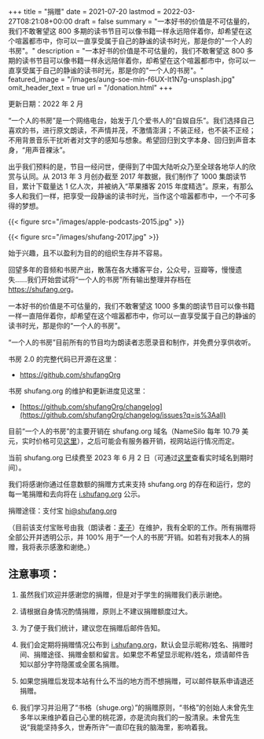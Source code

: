 +++
title = "捐赠"
date = 2021-07-20
lastmod = 2022-03-27T08:21:08+00:00
draft = false
summary = "一本好书的价值是不可估量的，我们不敢奢望这 800 多期的读书节目可以像书籍一样永远陪伴着你，却希望在这个喧嚣都市中，你可以一直享受属于自己的静谧的读书时光，那是你的\"一个人的书房\"。"
description = "一本好书的价值是不可估量的，我们不敢奢望这 800 多期的读书节目可以像书籍一样永远陪伴着你，却希望在这个喧嚣都市中，你可以一直享受属于自己的静谧的读书时光，那是你的\"一个人的书房\"。"
featured_image = "/images/aung-soe-min-f6UX-It1N7g-unsplash.jpg"
omit_header_text = true
url = "/donation.html"
+++

更新日期：2022 年 2 月

“一个人的书房”是一个网络电台，始发于几个爱书人的“自娱自乐”。我们选择自己喜欢的书，进行原文朗读，不声情并茂，不激情澎湃；不装正经，也不装不正经；不用背景音乐干扰听者对文字的感知与想象。希望回归到文字本身、回归到声音本身，“用声音裸泳”。

出乎我们预料的是，节目一经问世，便得到了中国大陆听众乃至全球各地华人的欣赏与认同。从 2013 年 3 月创办截至 2017 年数据，我们制作了 1000 集朗读节目，累计下载量达 1 亿人次，并被纳入“苹果播客 2015 年度精选”。原来，有那么多人和我们一样，把享受一段静谧的读书时光，当作这个喧嚣都市中，一个不可多得的梦想。

{{< figure src="/images/apple-podcasts-2015.jpg" >}}

{{< figure src="/images/shufang-2017.jpg" >}}

始于兴趣，且不以盈利为目的的组织生存并不容易。

回望多年的音频和书房产出，散落在各大播客平台，公众号，豆瓣等，慢慢遗失……我们开始尝试将“一个人的书房”所有输出整理并存档在 <https://shufang.org>。

一本好书的价值是不可估量的，我们不敢奢望这 1000 多集的朗读节目可以像书籍一样一直陪伴着你，却希望在这个喧嚣都市中，你可以一直享受属于自己的静谧的读书时光，那是你的“一个人的书房”。

“一个人的书房”目前所有的节目均为朗读者志愿录音和制作，并免费分享供收听。

书房 2.0 的完整代码已开源在这里：

- <https://github.com/shufangOrg>

书房 shufang.org 的维护和更新进度见这里：

- [https://github.com/shufangOrg/changelog](https://github.com/shufangOrg/changelog/issues?q=is%3Aall)

目前“一个人的书房”的主要开销在 shufang.org 域名（NameSilo 每年 10.79 美元，实时价格可见[这里](https://www.namesilo.com/pricing)），之后可能会有服务器开销，视网站运行情况而定。

当前 shufang.org 已续费至 2023 年 6 月 2 日（可通过[这里](https://who.is/whois/shufang.org)查看实时域名到期时间）。

我们将感谢你通过任意数额的捐赠方式来支持 shufang.org 的存在和运行，您的每一笔捐赠和去向将在 [i.shufang.org](https://i.shufang.org) 公示。

捐赠途径：支付宝 hi@shufang.org

（目前该支付宝账号由我（朗读者：[麦子](//jsntn.com/about.html)）在维护，我有全职的工作。所有捐赠将全部公开并透明公示，并 100% 用于“一个人的书房”开销。如若有对我本人的捐赠，我将表示感激和谢绝。）

## 注意事项：

1. 虽然我们欢迎并感谢您的捐赠，但是对于学生的捐赠我们表示谢绝。

2. 请根据自身情况酌情捐赠，原则上不建议捐赠额度过大。

3. 为了便于我们统计，建议您在捐赠后邮件告知。

4. 我们会定期将捐赠情况公布到 [i.shufang.org](https://i.shufang.org)，默认会显示昵称/姓名、捐赠时间、捐赠途径、捐赠金额和留言。如果您不希望显示昵称/姓名，烦请邮件告知以部分字符隐匿或全匿名捐赠。

5. 如果您捐赠后发现本站有什么不当的地方而不想捐赠，可以邮件联系申请退还捐赠。

6. 我们学习并沿用了“书格（shuge.org）”的捐赠原则，“书格”的创始人未曾先生多年以来维护着自己心里的桃花源，亦是流向我们的一股清泉。未曾先生说“我能坚持多久，世寿所许”一直印在我的脑海里，影响着我。